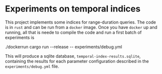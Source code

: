 Experiments on temporal indices
===============================

This project implements some indices for range-duration queries.
The code is in `rust` and can be run from a `docker` image.
Once you have `docker` up and running, all that is neede to compile the
code and run a first batch of experiments is

   ./dockerrun cargo run --release -- experiments/debug.yml
   
This will produce a sqlite database, `temporal-index-results.sqlite`,
containing the results for each parameter configuration described in the
`experiments/debug.yml` file.
